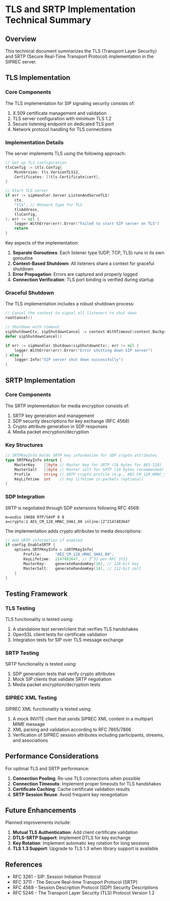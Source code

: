 # TLS and SRTP Implementation Technical Summary

## Overview

This technical document summarizes the TLS (Transport Layer Security) and SRTP (Secure Real-Time Transport Protocol) implementation in the SIPREC server.

## TLS Implementation

### Core Components

The TLS implementation for SIP signaling security consists of:

1. X.509 certificate management and validation
2. TLS server configuration with minimum TLS 1.2
3. Secure listening endpoint on dedicated TLS port
4. Network protocol handling for TLS connections

### Implementation Details

The server implements TLS using the following approach:

```go
// Set up TLS configuration
tlsConfig := &tls.Config{
    MinVersion: tls.VersionTLS12,
    Certificates: []tls.Certificate{cert},
}

// Start TLS server
if err := sipHandler.Server.ListenAndServeTLS(
    ctx,
    "tls", // Network type for TLS
    tlsAddress,
    tlsConfig,
); err != nil {
    logger.WithError(err).Error("Failed to start SIP server on TLS")
    return
}
```

Key aspects of the implementation:

1. **Separate Goroutines**: Each listener type (UDP, TCP, TLS) runs in its own goroutine
2. **Context-Based Shutdown**: All listeners share a context for graceful shutdown
3. **Error Propagation**: Errors are captured and properly logged
4. **Connection Verification**: TLS port binding is verified during startup

### Graceful Shutdown

The TLS implementation includes a robust shutdown process:

```go
// Cancel the context to signal all listeners to shut down
rootCancel()

// Shutdown with timeout
sipShutdownCtx, sipShutdownCancel := context.WithTimeout(context.Background(), 10*time.Second)
defer sipShutdownCancel()

if err := sipHandler.Shutdown(sipShutdownCtx); err != nil {
    logger.WithError(err).Error("Error shutting down SIP server")
} else {
    logger.Info("SIP server shut down successfully")
}
```

## SRTP Implementation

### Core Components

The SRTP implementation for media encryption consists of:

1. SRTP key generation and management
2. SDP security descriptions for key exchange (RFC 4568)
3. Crypto attribute generation in SDP responses
4. Media packet encryption/decryption

### Key Structures

```go
// SRTPKeyInfo holds SRTP key information for SDP crypto attributes
type SRTPKeyInfo struct {
    MasterKey    []byte // Master key for SRTP (16 bytes for AES-128)
    MasterSalt   []byte // Master salt for SRTP (14 bytes recommended)
    Profile      string // SRTP crypto profile (e.g., AES_CM_128_HMAC_SHA1_80)
    KeyLifetime  int    // Key lifetime in packets (optional)
}
```

### SDP Integration

SRTP is negotiated through SDP extensions following RFC 4568:

```
m=audio 19688 RTP/SAVP 0 8
a=crypto:1 AES_CM_128_HMAC_SHA1_80 inline:|2^2147483647
```

The implementation adds crypto attributes to media descriptions:

```go
// Add SRTP information if enabled
if config.EnableSRTP {
    options.SRTPKeyInfo = &SRTPKeyInfo{
        Profile:      "AES_CM_128_HMAC_SHA1_80",
        KeyLifetime:  2147483647, // 2^31 per RFC 3711
        MasterKey:    generateRandomKey(16), // 128-bit key
        MasterSalt:   generateRandomKey(14), // 112-bit salt
    }
}
```

## Testing Framework

### TLS Testing

TLS functionality is tested using:

1. A standalone test server/client that verifies TLS handshakes
2. OpenSSL client tests for certificate validation
3. Integration tests for SIP over TLS message exchange

### SRTP Testing

SRTP functionality is tested using:

1. SDP generation tests that verify crypto attributes
2. Mock SIP clients that validate SRTP negotiation
3. Media packet encryption/decryption tests

### SIPREC XML Testing

SIPREC XML functionality is tested using:

1. A mock INVITE client that sends SIPREC XML content in a multipart MIME message
2. XML parsing and validation according to RFC 7865/7866
3. Verification of SIPREC session attributes including participants, streams, and associations

## Performance Considerations

For optimal TLS and SRTP performance:

1. **Connection Pooling**: Re-use TLS connections when possible
2. **Connection Timeouts**: Implement proper timeouts for TLS handshakes
3. **Certificate Caching**: Cache certificate validation results
4. **SRTP Session Reuse**: Avoid frequent key renegotiation

## Future Enhancements

Planned improvements include:

1. **Mutual TLS Authentication**: Add client certificate validation
2. **DTLS-SRTP Support**: Implement DTLS for key exchange
3. **Key Rotation**: Implement automatic key rotation for long sessions
4. **TLS 1.3 Support**: Upgrade to TLS 1.3 when library support is available

## References

- RFC 3261 - SIP: Session Initiation Protocol
- RFC 3711 - The Secure Real-time Transport Protocol (SRTP)
- RFC 4568 - Session Description Protocol (SDP) Security Descriptions
- RFC 5246 - The Transport Layer Security (TLS) Protocol Version 1.2
